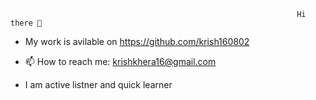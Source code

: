                                                                     Hi there 👋

- My work is avilable on https://github.com/krish160802

- 📫 How to reach me: krishkhera16@gmail.com

- I am active listner and quick learner
